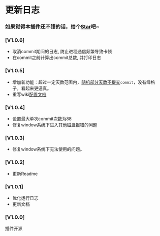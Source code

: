 # 更新日志

### 如果觉得本插件还不错的话，给个[Star](https://github.com/OBKoro1/autoCommit)吧~

### [V1.0.6]

* 取消commit期间的日志, 防止进程通信频繁导致卡顿
* 在commit之前计算出commit总数, 并打印日志

### [V1.0.5]

* 增加新功能：超过一定天数范围内，[随机部分天数不提交](https://github.com/OBKoro1/autoCommit/wiki/%E9%85%8D%E7%BD%AE%E5%8F%8A%E4%BD%BF%E7%94%A8%E8%AF%B4%E6%98%8E#%E9%97%B4%E9%9A%94%E6%8F%90%E4%BA%A4)`commit`，没有绿格子，看起来更逼真。
* 重写wiki[配置文档](https://github.com/OBKoro1/autoCommit/wiki/%E9%85%8D%E7%BD%AE%E5%8F%8A%E4%BD%BF%E7%94%A8%E8%AF%B4%E6%98%8E)

### [V1.0.4]

* 设置最大单次commit次数为88
* 修复window系统下进入其他磁盘报错的问题

### [V1.0.3]

* 修复window系统下无法使用的问题。

### [V1.0.2]

* 更新Readme

### [V1.0.1]

* 优化运行日志
* 更新文档


### [V1.0.0]

插件开源
